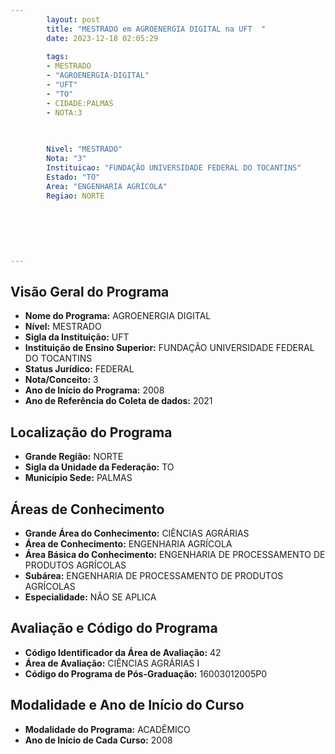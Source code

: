 ```yaml
---
        layout: post
        title: "MESTRADO em AGROENERGIA DIGITAL na UFT  "
        date: 2023-12-18 02:05:29
     
        tags:
        - MESTRADO
        - "AGROENERGIA-DIGITAL"
        - "UFT"
        - "TO"
        - CIDADE:PALMAS
        - NOTA:3
        
       

        Nivel: "MESTRADO"
        Nota: "3"
        Instituicao: "FUNDAÇÃO UNIVERSIDADE FEDERAL DO TOCANTINS"
        Estado: "TO"
        Area: "ENGENHARIA AGRÍCOLA"
        Regiao: NORTE
        
        
        
        
        
        
---
```

## Visão Geral do Programa
- **Nome do Programa:** AGROENERGIA DIGITAL
- **Nível:** MESTRADO
- **Sigla da Instituição:** UFT
- **Instituição de Ensino Superior:** FUNDAÇÃO UNIVERSIDADE FEDERAL DO TOCANTINS
- **Status Jurídico:** FEDERAL
- **Nota/Conceito:** 3
- **Ano de Início do Programa:** 2008
- **Ano de Referência do Coleta de dados:** 2021

## Localização do Programa
- **Grande Região:** NORTE
- **Sigla da Unidade da Federação:** TO
- **Município Sede:** PALMAS

## Áreas de Conhecimento
- **Grande Área do Conhecimento:** CIÊNCIAS AGRÁRIAS
- **Área de Conhecimento:** ENGENHARIA AGRÍCOLA
- **Área Básica do Conhecimento:** ENGENHARIA DE PROCESSAMENTO DE PRODUTOS AGRÍCOLAS
- **Subárea:** ENGENHARIA DE PROCESSAMENTO DE PRODUTOS AGRÍCOLAS
- **Especialidade:** NÃO SE APLICA

## Avaliação e Código do Programa
- **Código Identificador da Área de Avaliação:** 42
- **Área de Avaliação:** CIÊNCIAS AGRÁRIAS I
- **Código do Programa de Pós-Graduação:** 16003012005P0


## Modalidade e Ano de Início do Curso
- **Modalidade do Programa:** ACADÊMICO
- **Ano de Início de Cada Curso:** 2008
